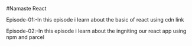 #Namaste React

Episode-01:-In this episode i learn about the basic of react using cdn link

Episode-02:-In this episode i learn about the ingniting our react app using npm and parcel
